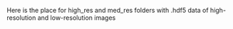 Here is the place for high_res and med_res folders with .hdf5 data of high-resolution and low-resolution images

